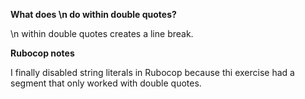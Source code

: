 **What does \n do within double quotes?**

\n within double quotes creates a line break.

**Rubocop notes**

I finally disabled string literals in Rubocop because thi exercise had a segment that only worked with double quotes.
